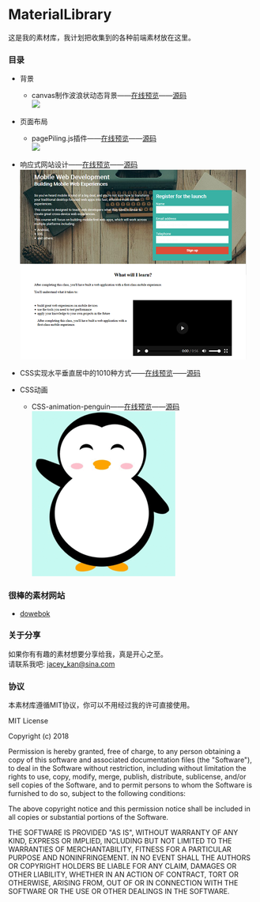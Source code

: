 # MaterialLibrary
这是我的素材库，我计划把收集到的各种前端素材放在这里。

<!-- [在线演示](https://jaceykan.github.io/MaterialLibrary)
 -->
### 目录
* 背景
	* canvas制作波浪状动态背景——[在线预览](https://jaceykan.github.io/MaterialLibrary/Wave-likeDynamicBackground/Wave-likeDynamicBackground-html.html)——[源码](https://github.com/JaceyKan/MaterialLibrary/tree/master/Wave-likeDynamicBackground)   
	![](https://raw.githubusercontent.com/cyclegtx/wave_background/gh-pages/images/1.gif)
* 页面布局
	* pagePiling.js插件——[在线预览](https://alvarotrigo.com/pagePiling/)——[源码](https://github.com/alvarotrigo/pagePiling.js)   
	![](https://camo.githubusercontent.com/59a2a5c011cdad9f45883bb69db13b53350a950c/68747470733a2f2f7261772e6769746875622e636f6d2f616c7661726f747269676f2f7061676550696c696e672e6a732f6d61737465722f6578616d706c65732f696d67732f7061676550696c696e672d706c7567696e2e706e67)
* 响应式网站设计——[在线预览](https://jaceykan.github.io/MaterialLibrary/ResponsiveWebDesign/ResponsiveWebDesign.html)——[源码](ResponsiveWebDesign)   
	![](ResponsiveWebDesign/img/ResponsiveWebDesign.png)

* CSS实现水平垂直居中的1010种方式——[在线预览](https://jaceykan.github.io/MaterialLibrary/CSS%E5%AE%9E%E7%8E%B0%E6%B0%B4%E5%B9%B3%E5%9E%82%E7%9B%B4%E5%B1%85%E4%B8%AD%E7%9A%841010%E7%A7%8D%E6%96%B9%E5%BC%8F/20181018test.html)——[源码](CSS实现水平垂直居中的1010种方式)

* CSS动画
	* CSS-animation-penguin——[在线预览](https://jaceykan.github.io/MaterialLibrary/CSS-animation/CSSAnimationPenguin.html)——[源码](CSS-animation)  
	![](CSS-animation/CSSAnimationPenguin.gif)


### 很棒的素材网站
 * [dowebok](http://www.dowebok.com/)
 

### 关于分享
如果你有有趣的素材想要分享给我，真是开心之至。  
请联系我吧: [jacey_kan@sina.com](mailto:jacey_kan@sina.com)

### 协议
本素材库遵循MIT协议，你可以不用经过我的许可直接使用。

MIT License

Copyright (c) 2018 

Permission is hereby granted, free of charge, to any person obtaining a copy
of this software and associated documentation files (the "Software"), to deal
in the Software without restriction, including without limitation the rights
to use, copy, modify, merge, publish, distribute, sublicense, and/or sell
copies of the Software, and to permit persons to whom the Software is
furnished to do so, subject to the following conditions:

The above copyright notice and this permission notice shall be included in all
copies or substantial portions of the Software.

THE SOFTWARE IS PROVIDED "AS IS", WITHOUT WARRANTY OF ANY KIND, EXPRESS OR
IMPLIED, INCLUDING BUT NOT LIMITED TO THE WARRANTIES OF MERCHANTABILITY,
FITNESS FOR A PARTICULAR PURPOSE AND NONINFRINGEMENT. IN NO EVENT SHALL THE
AUTHORS OR COPYRIGHT HOLDERS BE LIABLE FOR ANY CLAIM, DAMAGES OR OTHER
LIABILITY, WHETHER IN AN ACTION OF CONTRACT, TORT OR OTHERWISE, ARISING FROM,
OUT OF OR IN CONNECTION WITH THE SOFTWARE OR THE USE OR OTHER DEALINGS IN THE
SOFTWARE.

